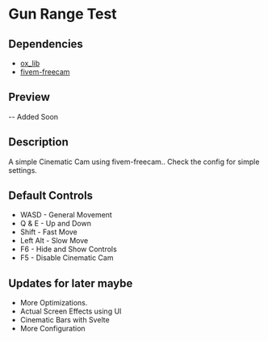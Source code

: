 # Gun Range Test

## Dependencies
* [ox_lib](https://github.com/overextended/ox_lib)
* [fivem-freecam](https://github.com/Deltanic/fivem-freecam)

## Preview
-- Added Soon

## Description
A simple Cinematic Cam using fivem-freecam..
Check the config for simple settings.

## Default Controls
* WASD - General Movement
* Q & E - Up and Down
* Shift - Fast Move
* Left Alt - Slow Move
* F6 - Hide and Show Controls
* F5 - Disable Cinematic Cam

## Updates for later maybe
* More Optimizations.
* Actual Screen Effects using UI
* Cinematic Bars with Svelte
* More Configuration
